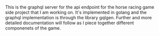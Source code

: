 This is the graphql server for the api endpoint for the horse racing game side project that I am working on. 
It's implemented in golang and the graphql implementation is through the library gqlgen.
Further and more detailed documentation will follow as I piece together different componenets of the game.